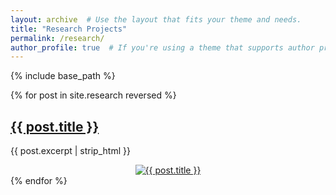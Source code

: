 ```yaml
---
layout: archive  # Use the layout that fits your theme and needs.
title: "Research Projects"
permalink: /research/
author_profile: true  # If you're using a theme that supports author profiles and yo
---
```


{% include base_path %}

{% for post in site.research reversed %}
  <div class="post-preview">
    <h2><a href="{{ site.baseurl }}{{ post.url }}">{{ post.title }}</a></h2>
    <p>{{ post.excerpt | strip_html }}</p>
    <div style="text-align: center;">
      <a href="{{ site.baseurl }}{{ post.url }}">
        <img src="https://DanielC-MST.github.io/haodongchen.github.io/images/{{ post.slug }}.jpg" alt="{{ post.title }}" style="width: {{ post.image_width }}; height: auto;">
      </a>
    </div>
  </div>
{% endfor %}





